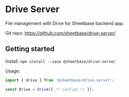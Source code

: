 # Drive Server

File management with Drive for Sheetbase backend app.

Git repo: <https://github.com/sheetbase/drive-server/>

## Getting started

Install: `npm install --save @sheetbase/drive-server`

Usage:

```ts
import { drive } from '@sheetbase/drive-server';

const Drive = drive({ /* configs */ });

```